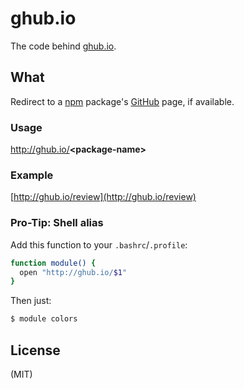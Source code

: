 # ghub.io

The code behind [ghub.io](http://ghub.io/).

## What

Redirect to a <a href="http://npmjs.org">npm</a> package's <a href="https://github.com">GitHub</a> page, if available.

### Usage

http://ghub.io/<strong>&lt;package-name&gt;</strong>

### Example
[http://ghub.io/review](http://ghub.io/review)

### Pro-Tip: Shell alias

Add this function to your `.bashrc`/`.profile`:

```sh
function module() {
  open "http://ghub.io/$1"
}
```

Then just:

```bash
$ module colors
```

## License

(MIT)

